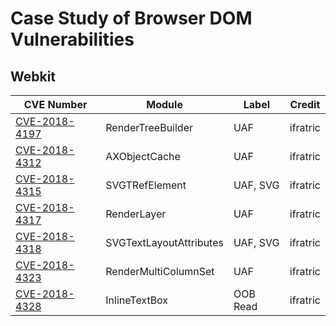 # Case Study of Browser DOM Vulnerabilities

## Webkit

CVE Number | Module | Label | Credit
---------- | ----- | ----- | ------
[CVE-2018-4197](./Webkit/CVE-2018-4197.md) | RenderTreeBuilder | UAF | ifratric
[CVE-2018-4312](./Webkit/CVE-2018-4312.md) | AXObjectCache | UAF | ifratric
[CVE-2018-4315](./Webkit/CVE-2018-4315.md) | SVGTRefElement | UAF, SVG | ifratric
[CVE-2018-4317](./Webkit/CVE-2018-4317.md) | RenderLayer | UAF | ifratric
[CVE-2018-4318](./Webkit/CVE-2018-4318.md) | SVGTextLayoutAttributes | UAF, SVG | ifratric
[CVE-2018-4323](./Webkit/CVE-2018-4323.md) | RenderMultiColumnSet | UAF | ifratric
[CVE-2018-4328](./Webkit/CVE-2018-4328.md) | InlineTextBox | OOB Read | ifratric
